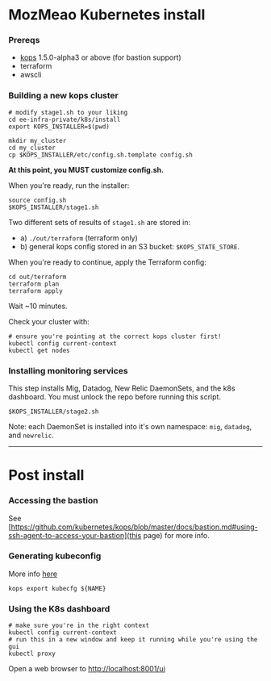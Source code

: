 # MozMeao Kubernetes install

### Prereqs

- [kops](https://github.com/kubernetes/kops/releases) 1.5.0-alpha3 or above (for bastion support)
- terraform
- awscli

### Building a new kops cluster

```
# modify stage1.sh to your liking
cd ee-infra-private/k8s/install
export KOPS_INSTALLER=$(pwd)

mkdir my_cluster
cd my_cluster
cp $KOPS_INSTALLER/etc/config.sh.template config.sh
```

**At this point, you MUST customize config.sh.**

When you're ready, run the installer:
```
source config.sh
$KOPS_INSTALLER/stage1.sh
```

Two different sets of results of `stage1.sh` are stored in:
 - a) `./out/terraform` (terraform only)
 - b) general kops config stored in an S3 bucket: `$KOPS_STATE_STORE`.

When you're ready to continue, apply the Terraform config:

```
cd out/terraform
terraform plan
terraform apply
```

Wait ~10 minutes.

Check your cluster with:

```
# ensure you're pointing at the correct kops cluster first!
kubectl config current-context
kubectl get nodes
```

### Installing monitoring services

This step installs Mig, Datadog, New Relic DaemonSets, and the k8s dashboard.
You must unlock the repo before running this script.

```
$KOPS_INSTALLER/stage2.sh
```

Note: each DaemonSet is installed into it's own namespace: `mig`, `datadog`, and `newrelic`.

---
# Post install

### Accessing the bastion

See [https://github.com/kubernetes/kops/blob/master/docs/bastion.md#using-ssh-agent-to-access-your-bastion](this page) for more info.


### Generating kubeconfig

More info [here](https://github.com/kubernetes/kops/blob/master/docs/tips.md)

```
kops export kubecfg ${NAME}
```

### Using the K8s dashboard

```
# make sure you're in the right context
kubectl config current-context
# run this in a new window and keep it running while you're using the gui
kubectl proxy
```

Open a web browser to [http://localhost:8001/ui](http://localhost:8001/ui)
